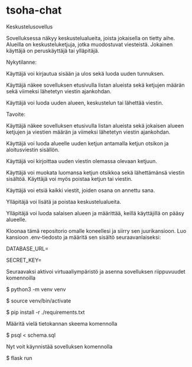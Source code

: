 # tsoha-chat
Keskustelusovellus

Sovelluksessa näkyy keskustelualueita, joista jokaisella on tietty aihe. Alueilla on keskusteluketjuja, jotka muodostuvat viesteistä. Jokainen käyttäjä on peruskäyttäjä tai ylläpitäjä.


Nykytilanne:

Käyttäjä voi kirjautua sisään ja ulos sekä luoda uuden tunnuksen. 

Käyttäjä näkee sovelluksen etusivulla listan alueista sekä ketjujen määrän sekä viimeksi lähetetyn viestin ajankohdan. 

Käyttäjä voi luoda uuden alueen, keskustelun tai lähettää viestin. 


Tavoite:

Käyttäjä näkee sovelluksen etusivulla listan alueista sekä jokaisen alueen ketjujen ja viestien määrän ja viimeksi lähetetyn viestin ajankohdan.

Käyttäjä voi luoda alueelle uuden ketjun antamalla ketjun otsikon ja aloitusviestin sisällön.

Käyttäjä voi kirjoittaa uuden viestin olemassa olevaan ketjuun.

Käyttäjä voi muokata luomansa ketjun otsikkoa sekä lähettämänsä viestin sisältöä. Käyttäjä voi myös poistaa ketjun tai viestin.

Käyttäjä voi etsiä kaikki viestit, joiden osana on annettu sana.

Ylläpitäjä voi lisätä ja poistaa keskustelualueita.

Ylläpitäjä voi luoda salaisen alueen ja määrittää, keillä käyttäjillä on pääsy alueelle.


Kloonaa tämä repositorio omalle koneellesi ja siirry sen juurikansioon. Luo kansioon .env-tiedosto ja määritä sen sisältö seuraavanlaiseksi:

DATABASE_URL=<tietokannan-paikallinen-osoite>

SECRET_KEY=<salainen-avain>

Seuraavaksi aktivoi virtuaaliympäristö ja asenna sovelluksen riippuvuudet komennoilla

$ python3 -m venv venv

$ source venv/bin/activate

$ pip install -r ./requirements.txt

Määritä vielä tietokannan skeema komennolla

$ psql < schema.sql

Nyt voit käynnistää sovelluksen komennolla

$ flask run
